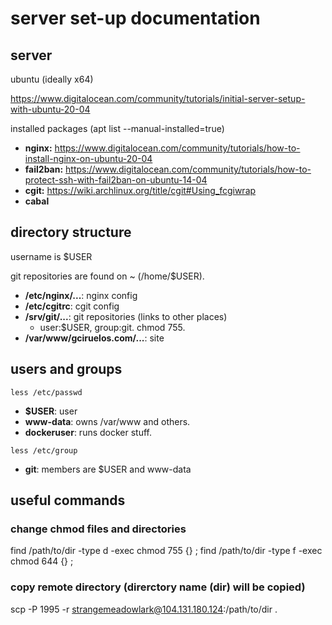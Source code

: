 # server set-up documentation

## server

ubuntu (ideally x64)

https://www.digitalocean.com/community/tutorials/initial-server-setup-with-ubuntu-20-04

installed packages (apt list --manual-installed=true)


* **nginx:** https://www.digitalocean.com/community/tutorials/how-to-install-nginx-on-ubuntu-20-04
* **fail2ban:** https://www.digitalocean.com/community/tutorials/how-to-protect-ssh-with-fail2ban-on-ubuntu-14-04
* **cgit:** https://wiki.archlinux.org/title/cgit#Using_fcgiwrap
* **cabal**


## directory structure

username is $USER

git repositories are found on ~ (/home/$USER).

* **/etc/nginx/...**: nginx config
* **/etc/cgitrc**: cgit config
* **/srv/git/...**: git repositories (links to other places)
  * user:$USER, group:git. chmod 755.
* **/var/www/gciruelos.com/...**: site


## users and groups

`less /etc/passwd`

* **$USER**: user
* **www-data**: owns /var/www and others.
* **dockeruser**: runs docker stuff.

`less /etc/group`
* **git**: members are $USER and www-data


## useful commands

### change chmod files and directories
find /path/to/dir -type d -exec chmod 755 {} \;
find /path/to/dir -type f -exec chmod 644 {} \;


### copy remote directory (direrctory name (dir) will be copied)
scp -P 1995 -r strangemeadowlark@104.131.180.124:/path/to/dir .
